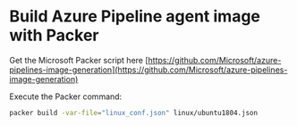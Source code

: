 # Build Azure Pipeline agent image with Packer

Get the Microsoft Packer script here
[https://github.com/Microsoft/azure-pipelines-image-generation](https://github.com/Microsoft/azure-pipelines-image-generation)

Execute the Packer command:

```bash
packer build -var-file="linux_conf.json" linux/ubuntu1804.json
```
